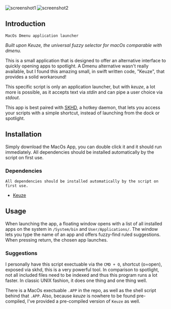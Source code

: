 ![screenshot1](https://i.ibb.co/pPbMwKb/Screenshot-2020-03-18-at-21-32-17.png)
![screenshot2](https://i.ibb.co/18VH8SH/Screenshot-2020-03-18-at-21-32-46.png)

## Introduction
`MacOs Dmenu application launcher`

*Built upon Keuze, the universal fuzzy selector for macOs comparable with dmenu.*

This is a small application that is designed to offer an alternative interface
to quickly opening apps to spotlight. A Dmenu alternative wasn't really
available, but I found this amazing small, in swift written code, "Keuze", that
provides a solid workaround!

This specific script is only an application launcher, but with *keuze*, a lot
more is possible, as it accepts text via *stdin* and can pipe a user choice via
*stdout*.

This app is best paired with [SKHD](https://github.com/koekeishiya/skhd), a
hotkey daemon, that lets you access your scripts with a simple shortcut, instead
of launching from the dock or spotlight.

## Installation
Simply download the MacOs App, you can double click it and it should run
immediately. 
All dependencies should be installed automatically by the script on first use.

### Dependencies
`All dependencies should be installed automatically by the script on first use.`
- [Keuze](https://github.com/JodusNodus/keuze)

## Usage
When launching the app, a floating window opens with a list of all installed
apps on the system in `/System/bin` and `User/Applications/`. The window lets
you type the name of an app and offers fuzzy-find ruled suggestions. When
pressing return, the chosen app launches.

### Suggestions
I personally have this script exectuable via the `CMD + O`, shortcut (o=open),
exposed via skhd, this is a very powerful tool. In comparison to spotlight, not
all included files need to be indexed and thus this program runs a lot faster.
In classic UNIX fashion, it does one thing and one thing well.

There is a MacOs exectuable `.APP` in the repo, as well as the shell script
behind that `.APP`. Also, because *keuze* is nowhere to be found pre-compiled,
I've provided a pre-compiled version of `Keuze` as well. 
